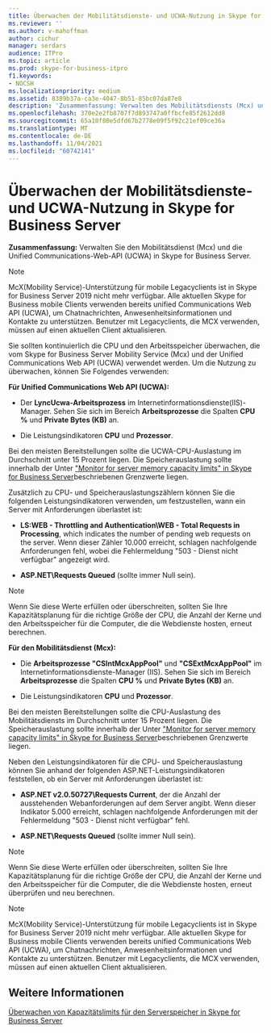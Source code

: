 ```yaml
---
title: Überwachen der Mobilitätsdienste- und UCWA-Nutzung in Skype for Business Server
ms.reviewer: ''
ms.author: v-mahoffman
author: cichur
manager: serdars
audience: ITPro
ms.topic: article
ms.prod: skype-for-business-itpro
f1.keywords:
- NOCSH
ms.localizationpriority: medium
ms.assetid: 8389b37a-ca3e-4047-8b51-85bc07da87e8
description: 'Zusammenfassung: Verwalten des Mobilitätsdiensts (Mcx) und der Unified Communications-Web-API (UCWA) in Skype for Business Server.'
ms.openlocfilehash: 370e2e2fb8707f7d893747a0ffbcfe85f2612dd8
ms.sourcegitcommit: 65a10f80e5dfd67b2778e09f5f92c21ef09ce36a
ms.translationtype: MT
ms.contentlocale: de-DE
ms.lasthandoff: 11/04/2021
ms.locfileid: "60742141"
---
```

# <a name="monitor-mobility-service-and-ucwa-usage-in-skype-for-business-server"></a>Überwachen der Mobilitätsdienste- und UCWA-Nutzung in Skype for Business Server
 
**Zusammenfassung:** Verwalten Sie den Mobilitätsdienst (Mcx) und die Unified Communications-Web-API (UCWA) in Skype for Business Server.

> [!NOTE]
> McX(Mobility Service)-Unterstützung für mobile Legacyclients ist in Skype for Business Server 2019 nicht mehr verfügbar. Alle aktuellen Skype for Business mobile Clients verwenden bereits unified Communications Web API (UCWA), um Chatnachrichten, Anwesenheitsinformationen und Kontakte zu unterstützen. Benutzer mit Legacyclients, die MCX verwenden, müssen auf einen aktuellen Client aktualisieren.
  
Sie sollten kontinuierlich die CPU und den Arbeitsspeicher überwachen, die vom Skype for Business Server Mobility Service (Mcx) und der Unified Communications Web API (UCWA) verwendet werden. Um die Nutzung zu überwachen, können Sie Folgendes verwenden:
  
 **Für Unified Communications Web API (UCWA):**
  
- Der **LyncUcwa-Arbeitsprozess** im Internetinformationsdienste(IIS)-Manager. Sehen Sie sich im Bereich **Arbeitsprozesse** die Spalten **CPU %** und **Private Bytes (KB)** an.
    
- Die Leistungsindikatoren **CPU** und **Prozessor**.
    
Bei den meisten Bereitstellungen sollte die UCWA-CPU-Auslastung im Durchschnitt unter 15 Prozent liegen. Die Speicherauslastung sollte innerhalb der Unter ["Monitor for server memory capacity limits" in Skype for Business Server](server-memory-capacity-limits.md)beschriebenen Grenzwerte liegen.
  
Zusätzlich zu CPU- und Speicherauslastungszählern können Sie die folgenden Leistungsindikatoren verwenden, um festzustellen, wann ein Server mit Anforderungen überlastet ist:
  
- **LS:WEB - Throttling and Authentication\WEB - Total Requests in Processing**, which indicates the number of pending web requests on the server. Wenn dieser Zähler 10.000 erreicht, schlagen nachfolgende Anforderungen fehl, wobei die Fehlermeldung "503 - Dienst nicht verfügbar" angezeigt wird.
    
- **ASP.NET\Requests Queued** (sollte immer Null sein).
    
> [!NOTE]
> Wenn Sie diese Werte erfüllen oder überschreiten, sollten Sie Ihre Kapazitätsplanung für die richtige Größe der CPU, die Anzahl der Kerne und den Arbeitsspeicher für die Computer, die die Webdienste hosten, erneut berechnen. 
  
 **Für den Mobilitätsdienst (Mcx):**
  
- Die **Arbeitsprozesse "CSIntMcxAppPool"** und **"CSExtMcxAppPool"** im Internetinformationsdienste-Manager (IIS). Sehen Sie sich im Bereich **Arbeitsprozesse** die Spalten **CPU %** und **Private Bytes (KB)** an.
    
- Die Leistungsindikatoren **CPU** und **Prozessor**.
    
Bei den meisten Bereitstellungen sollte die CPU-Auslastung des Mobilitätsdiensts im Durchschnitt unter 15 Prozent liegen. Die Speicherauslastung sollte innerhalb der Unter ["Monitor for server memory capacity limits" in Skype for Business Server](server-memory-capacity-limits.md)beschriebenen Grenzwerte liegen.
  
Neben den Leistungsindikatoren für die CPU- und Speicherauslastung können Sie anhand der folgenden ASP.NET-Leistungsindikatoren feststellen, ob ein Server mit Anforderungen überlastet ist:
  
- **ASP.NET v2.0.50727\Requests Current**, der die Anzahl der ausstehenden Webanforderungen auf dem Server angibt. Wenn dieser Indikator 5.000 erreicht, schlagen nachfolgende Anforderungen mit der Fehlermeldung "503 - Dienst nicht verfügbar" fehl.
    
- **ASP.NET\Requests Queued** (sollte immer Null sein).
    
> [!NOTE]
> Wenn Sie diese Werte erfüllen oder überschreiten, sollten Sie Ihre Kapazitätsplanung für die richtige Größe der CPU, die Anzahl der Kerne und den Arbeitsspeicher für die Computer, die die Webdienste hosten, erneut überprüfen und neu berechnen. 

> [!NOTE]
> McX(Mobility Service)-Unterstützung für mobile Legacyclients ist in Skype for Business Server 2019 nicht mehr verfügbar. Alle aktuellen Skype for Business mobile Clients verwenden bereits unified Communications Web API (UCWA), um Chatnachrichten, Anwesenheitsinformationen und Kontakte zu unterstützen. Benutzer mit Legacyclients, die MCX verwenden, müssen auf einen aktuellen Client aktualisieren.
  
## <a name="see-also"></a>Weitere Informationen

[Überwachen von Kapazitätslimits für den Serverspeicher in Skype for Business Server](server-memory-capacity-limits.md)
